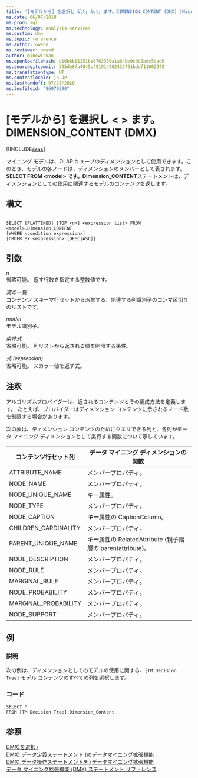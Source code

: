 ```yaml
---
title: '[モデルから] を選択し &lt; &gt; ます。DIMENSION_CONTENT (DMX) |Microsoft Docs'
ms.date: 06/07/2018
ms.prod: sql
ms.technology: analysis-services
ms.custom: dmx
ms.topic: reference
ms.author: owend
ms.reviewer: owend
author: minewiskan
ms.openlocfilehash: d16b8b01251be6703350a1a64bb9cdd2bdc5cadb
ms.sourcegitcommit: 205de8fa4845c491914902432791bddf11002945
ms.translationtype: MT
ms.contentlocale: ja-JP
ms.lasthandoff: 07/23/2020
ms.locfileid: "86970590"
---
```

# <a name="select-from-ltmodelgtdimension_content-dmx"></a>[モデルから] を選択し &lt; &gt; ます。DIMENSION_CONTENT (DMX)
[!INCLUDE[ssas](../includes/applies-to-version/ssas.md)]

  マイニング モデルは、OLAP キューブのディメンションとして使用できます。このとき、モデルの各ノードは、ディメンションのメンバーとして表されます。 **SELECT FROM \<model> です。Dimension_CONTENT**ステートメントは、ディメンションとしての使用に関連するモデルのコンテンツを返します。  
  
## <a name="syntax"></a>構文  
  
```  
  
SELECT [FLATTENED] [TOP <n>] <expression list> FROM <model>.Dimension_CONTENT   
[WHERE <condition expression>]  
[ORDER BY <expression> [DESC|ASC]]  
```  
  
## <a name="arguments"></a>引数  
 *n*  
 省略可能。 返す行数を指定する整数値です。  
  
 *式の一覧*  
 コンテンツ スキーマ行セットから派生する、関連する列識別子のコンマ区切りのリストです。  
  
 *model*  
 モデル識別子。  
  
 *条件式*  
 省略可能。 列リストから返される値を制限する条件。  
  
 *式 (expression)*  
 省略可能。 スカラー値を返す式。  
  
## <a name="remarks"></a>注釈  
 アルゴリズムプロバイダーは、返されるコンテンツとその編成方法を定義します。 たとえば、プロバイダーはディメンション コンテンツに示されるノード数を制限する場合があります。  
  
 次の表は、ディメンション コンテンツのためにクエリできる列と、各列がデータ マイニング ディメンションとして実行する関数について示しています。  
  
|コンテンツ行セット列|データ マイニング ディメンションの関数|  
|---------------------------|---------------------------------------|  
|ATTRIBUTE_NAME|メンバープロパティ。|  
|NODE_NAME|メンバープロパティ。|  
|NODE_UNIQUE_NAME|キー属性。|  
|NODE_TYPE|メンバープロパティ。|  
|NODE_CAPTION|**キー**属性の CaptionColumn。|  
|CHILDREN_CARDINALITY|メンバープロパティ。|  
|PARENT_UNIQUE_NAME|**キー**属性の RelatedAttribute (親子階層の parentattribute)。|  
|NODE_DESCRIPTION|メンバープロパティ。|  
|NODE_RULE|メンバープロパティ。|  
|MARGINAL_RULE|メンバープロパティ。|  
|NODE_PROBABILITY|メンバープロパティ。|  
|MARGINAL_PROBABILITY|メンバープロパティ。|  
|NODE_SUPPORT|メンバープロパティ。|  
  
## <a name="examples"></a>例  
  
### <a name="description"></a>説明  
 次の例は、ディメンションとしてのモデルの使用に関する、`[TM Decision Tree]` モデル コンテンツのすべての列を選択します。  
  
### <a name="code"></a>コード  
  
```  
SELECT *   
FROM [TM Decision Tree].Dimension_Content  
```  
  
## <a name="see-also"></a>参照  
 [DMX&#41;を選択 &#40;](../dmx/select-dmx.md)   
 [DMX&#41; データ定義ステートメント &#40;のデータマイニング拡張機能](../dmx/dmx-statements-data-definition.md)   
 [DMX&#41; データ操作ステートメントを &#40;データマイニング拡張機能](../dmx/dmx-statements-data-manipulation.md)   
 [データ マイニング拡張機能 &#40;DMX&#41; ステートメント リファレンス](../dmx/data-mining-extensions-dmx-statements.md)  
  
  
